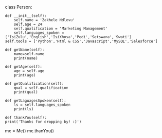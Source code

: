class Person:

    def __init__(self):
        self.name = 'Zakhele Ndlovu'
        self.age = 24
        self.qualification = 'Marketing Management'
        self.languages_spoken = ['IsiZulu','English','IsiXhosa','Pedi','Setswana','Swati']
	self.tools = ['Python','Html & CSS','Javascript','MySQL','Salesforce']

    def getName(self):
        name=self.name
        print(name)

    def getAge(self):
        age = self.age
        print(age)

    def getQualification(self):
        qual = self.qualification
        print(qual)

    def getLaguagesSpoken(self):
        ls = self.languages_spoken
        print(ls)

    def thankYou(self):
	print('Thanks for dropping by! :)')

 me = Me()
 me.thanYou()
